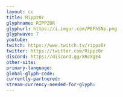 ```yaml
---
layout: cc
title: Rippz0r
glyphname: RIPPZ0R
glyphurl: https://i.imgur.com/PEFhSNp.png
glyphwave: 7
youtube: 
twitch: https://www.twitch.tv/rippz0r
twitter: https://twitter.com/Rippz0r
discord: https://discord.gg/XRcXgE4
other-site: 
primary-language: 
global-glyph-code: 
currently-partnered: 
stream-currency-needed-for-glyph: 
---
```


